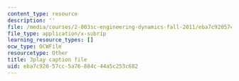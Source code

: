 ```yaml
---
content_type: resource
description: ''
file: /media/courses/2-003sc-engineering-dynamics-fall-2011/eba7c92057cc5a76884c44a5c253c682_fZKrUgm9R1o.vtt
file_type: application/x-subrip
learning_resource_types: []
ocw_type: OCWFile
resourcetype: Other
title: 3play caption file
uid: eba7c920-57cc-5a76-884c-44a5c253c682
---
```

